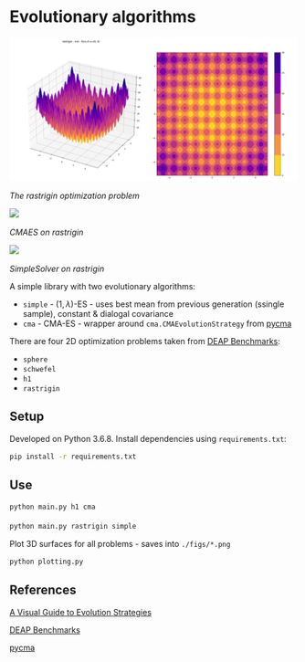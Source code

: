 # Evolutionary algorithms

![](./figs/rastrigin.png)

*The rastrigin optimization problem*

![](./figs/rastrigin-pycma.gif)

*CMAES on rastrigin*

![](./figs/rastrigin-simple-solver.gif)

*SimpleSolver on rastrigin*

A simple library with two evolutionary algorithms:
- `simple` - $(1, \lambda)$-ES - uses best mean from previous generation (ssingle sample), constant & dialogal covariance
- `cma` - CMA-ES - wrapper around `cma.CMAEvolutionStrategy` from [pycma](https://github.com/CMA-ES/pycm://github.com/CMA-ES/pycma)

There are four 2D optimization problems taken from [DEAP Benchmarks](https://deap.readthedocs.io/en/master/api/benchmarks.html):
- `sphere`
- `schwefel`
- `h1`
- `rastrigin`

## Setup

Developed on Python 3.6.8.  Install dependencies using `requirements.txt`:

```bash
pip install -r requirements.txt
```

## Use

```bash
python main.py h1 cma

python main.py rastrigin simple
```

Plot 3D surfaces for all problems - saves into `./figs/*.png`

```bash
python plotting.py
```

## References

[A Visual Guide to Evolution Strategies](http://blog.otoro.net/2017/10/29/visual-evolution-strategies)

[DEAP Benchmarks](https://deap.readthedocs.io/en/master/api/benchmarks.html)

[pycma](https://github.com/CMA-ES/pycm://github.com/CMA-ES/pycma)
